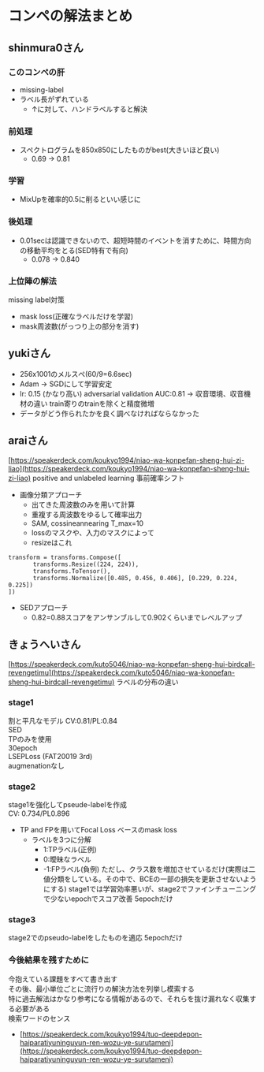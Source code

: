 # コンペの解法まとめ
## shinmura0さん
### このコンペの肝
- missing-label
- ラベル長がずれている
    - ↑に対して、ハンドラベルすると解決
### 前処理
- スペクトログラムを850x850にしたものがbest(大きいほど良い)
    - 0.69 -> 0.81
### 学習
- MixUpを確率的0.5に削るといい感じに
### 後処理
- 0.01secは認識できないので、超短時間のイベントを消すために、時間方向の移動平均をとる(SED特有で有向)
    - 0.078 -> 0.840
### 上位陣の解法
missing label対策
- mask loss(正確なラベルだけを学習)
- mask周波数(がっつり上の部分を消す)

## yukiさん
- 256x1001のメルスぺ(60/9=6.6sec)
- Adam -> SGDにして学習安定
- lr: 0.15 (かなり高い)
adversarial validation
AUC:0.81 -> 収音環境、収音機材の違い
train寄りのtrainを除くと精度微増
- データがどう作られたかを良く調べなければならなかった

## araiさん
[https://speakerdeck.com/koukyo1994/niao-wa-konpefan-sheng-hui-zi-liao](https://speakerdeck.com/koukyo1994/niao-wa-konpefan-sheng-hui-zi-liao)
positive and unlabeled learning
事前確率シフト
- 画像分類アプローチ
    - 出てきた周波数のみを用いて計算
    - 重複する周波数をゆるして確率出力
    - SAM, cossineannearing T_max=10
    - lossのマスクや、入力のマスクによって
    - resizeはこれ
```
transform = transforms.Compose([
       transforms.Resize((224, 224)),
       transforms.ToTensor(),
       transforms.Normalize([0.485, 0.456, 0.406], [0.229, 0.224, 0.225])
])
````
- SEDアプローチ
    - 0.82=0.88スコアをアンサンブルして0.902くらいまでレベルアップ

## きょうへいさん
[https://speakerdeck.com/kuto5046/niao-wa-konpefan-sheng-hui-birdcall-revengetimu](https://speakerdeck.com/kuto5046/niao-wa-konpefan-sheng-hui-birdcall-revengetimu)
ラベルの分布の違い
### stage1
割と平凡なモデル
CV:0.81/PL:0.84  
SED  
TPのみを使用  
30epoch  
LSEPLoss (FAT20019 3rd)  
augmenationなし  

### stage2
stage1を強化してpseude-labelを作成  
CV: 0.734/PL0.896  
- TP and FPを用いてFocal Loss ベースのmask loss
    - ラベルを3つに分解
        - 1:TPラベル(正例)
        - 0:曖昧なラベル
        - -1:FPラベル(負例)
ただし、クラス数を増加させているだけ(実際は二値分類をしている。その中で、BCEの一部の損失を更新させないようにする)
stage1では学習効率悪いが、stage2でファインチューニングで少ないepochでスコア改善
5epochだけ

### stage3
stage2でのpseudo-labelをしたものを適応
5epochだけ


### 今後結果を残すために
今抱えている課題をすべて書き出す  
その後、最小単位ごとに流行りの解決方法を列挙し模索する  
特に過去解法はかなり参考になる情報があるので、それらを抜け漏れなく収集する必要がある  
検索ワードのセンス
- [https://speakerdeck.com/koukyo1994/tuo-deepdepon-haiparatiyuninguyun-ren-wozu-ye-surutameni](https://speakerdeck.com/koukyo1994/tuo-deepdepon-haiparatiyuninguyun-ren-wozu-ye-surutameni)
